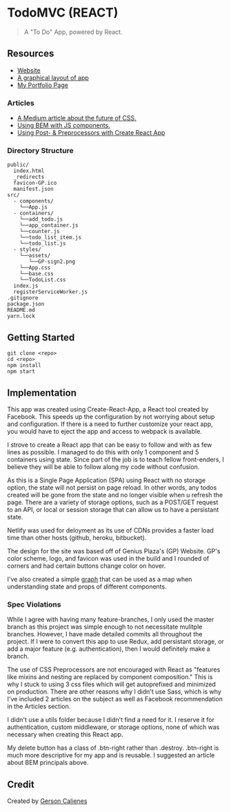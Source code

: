# TodoMVC (REACT)

> A "To Do" App, powered by React.

## Resources

* [Website](https://hardcore-edison-f028d0.netlify.com/)
* [A graphical layout of app](https://drive.google.com/file/d/1Q2XpSoTxfhIKFrJqk5cpOrouLkuD4oxP/view?usp=sharing)
* [My Portfolio Page](https://gcaliene.github.io/Portfolio/)

### Articles

* [A Medium article about the future of CSS.](https://medium.com/@perezpriego7/css-evolution-from-css-sass-bem-css-modules-to-styled-components-d4c1da3a659b)
* [Using BEM with JS components.](https://medium.com/seek-blog/block-element-modifying-your-javascript-components-d7f99fcab52b)
* [Using Post- & Preprocessors with Create React App](https://github.com/facebook/create-react-app/blob/master/packages/react-scripts/template/README.md#adding-a-stylesheet)

### Directory Structure
```
public/
  index.html
  _redirects
  favicon-GP.ico
  manifest.json
src/
  - components/
    └──App.js
  - containers/
    └──add_todo.js
    └──app_container.js
    └──counter.js
    └──todo_list_item.js
    └──todo_list.js
  - styles/
    └──assets/
       └──GP-sign2.png
    └──App.css
    └──base.css
    └──TodoList.css
  index.js
  registerServiceWorker.js
.gitignore
package.json
README.md
yarn.lock
```

## Getting Started

```
git clone <repo>
cd <repo>
npm install
npm start
```


## Implementation
This app was created using Create-React-App, a React tool created by Facebook. This speeds up the configuration by not worrying about setup and configuration. If there is a need to further customize your react app, you would have to eject the app and access to webpack is available. 

I strove to create a React app that can be easy to follow and with as few lines as possible. I managed to do this with only 1 component and 5 containers using state. Since part of the job is to teach fellow front-enders, I believe they will be able to follow along my code without confusion.

As this is a Single Page Application (SPA) using React with no storage option, the state will not persist on page reload. In other words, any todos created will be gone from the state and no longer visible when u refresh the page. There are a variety of storage options, such as a POST/GET request to an API, or local or session storage that can allow us to have a persistant state.

Netlify was used for deloyment as its use of CDNs provides a faster load time than other hosts (github, heroku, bitbucket).

The design for the site was based off of Genius Plaza's (GP) Website. GP's color scheme, logo, and favicon was used in the build and I rounded of corners and had certain buttons change color on hover.  

I've also created a simple [graph](https://drive.google.com/file/d/1Q2XpSoTxfhIKFrJqk5cpOrouLkuD4oxP/view?usp=sharing) that can be used as a map when understanding state and props of different components.  

### Spec Violations
While I agree with having many feature-branches, I only used the master branch as this project was simple enough to not necessitate mulitple branches. However, I have made detailed commits all throughout the project. If I were to convert this app to use Redux, add persistant storage, or add a major feature (e.g. authentication), then I would definitely make a branch. 

The use of CSS Preprocessors are not encouraged with React as "features like mixins and nesting are replaced by component composition." This is why I stuck to using 3 css files which will get autoprefixed and minimized on production. There are other reasons why I didn't use Sass, which is why I've included 2 articles on the subject as well as Facebook recommendation in the Articles section.

I didn't use a utils folder because I didn't find a need for it. I reserve it for authentication, custom middleware, or storage options, none of which was necessary when creating this React app.

My delete button has a class of .btn-right rather than .destroy. .btn-right is much more descriptive for my app and is reusable. I suggested an article about BEM principals above.

## Credit

Created by [Gerson Calienes](https://gcaliene.github.io/Portfolio/)
